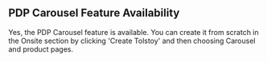 ## PDP Carousel Feature Availability

Yes, the PDP Carousel feature is available. You can create it from scratch in the Onsite section by clicking 'Create Tolstoy' and then choosing Carousel and product pages.